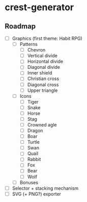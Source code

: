 # crest-generator

## Roadmap

* [ ] Graphics (first theme: Habit RPG)
  * [ ] Patterns
    * [ ] Chevron
    * [ ] Vertical divide
    * [ ] Horizontal divide
    * [ ] Diagonal divide
    * [ ] Inner shield
    * [ ] Christian cross
    * [ ] Diagonal cross
    * [ ] Upper triangle
  * [ ] Icons
    * [ ] Tiger
    * [ ] Snake
    * [ ] Horse
    * [ ] Stag
    * [ ] Crowned agle
    * [ ] Dragon
    * [ ] Boar
    * [ ] Turtle
    * [ ] Swan
    * [ ] Quail
    * [ ] Rabbit
    * [ ] Fox
    * [ ] Bear
    * [ ] Wolf
  * [ ] Bonuses
* [ ] Selector + stacking mechanism
* [ ] SVG (+ PNG?) exporter
